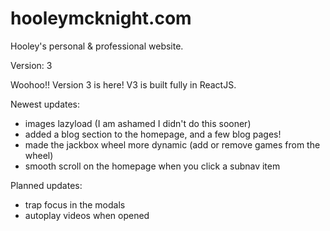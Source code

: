 # hooleymcknight.com
Hooley's personal &amp; professional website.

Version: 3

Woohoo!! Version 3 is here! V3 is built fully in ReactJS.

Newest updates:
 - images lazyload (I am ashamed I didn't do this sooner)
 - added a blog section to the homepage, and a few blog pages!
 - made the jackbox wheel more dynamic (add or remove games from the wheel)
 - smooth scroll on the homepage when you click a subnav item

Planned updates:
 - trap focus in the modals
 - autoplay videos when opened

